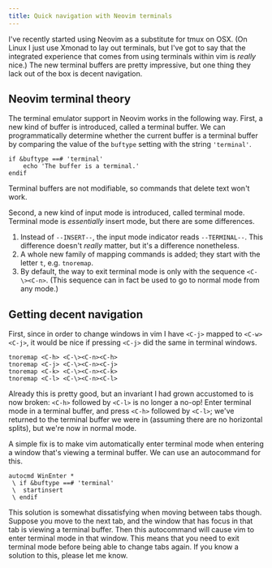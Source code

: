 ```yaml
---
title: Quick navigation with Neovim terminals
---
```


I've recently started using Neovim as a substitute for tmux on OSX. (On Linux I
just use Xmonad to lay out terminals, but I've got to say that the integrated
experience that comes from using terminals within vim is _really_ nice.) The
new terminal buffers are pretty impressive, but one thing they lack out of the
box is decent navigation.

Neovim terminal theory
----------------------

The terminal emulator support in Neovim works in the following way. First, a
new kind of buffer is introduced, called a terminal buffer. We can
programmatically determine whether the current buffer is a terminal buffer by
comparing the value of the `buftype` setting with the string `'terminal'`.

```
if &buftype ==# 'terminal'
    echo 'The buffer is a terminal.'
endif
```

Terminal buffers are not modifiable, so commands that delete text won't work.

Second, a new kind of input mode is introduced, called terminal mode. Terminal
mode is *essentially* insert mode, but there are some differences.

 1. Instead of `--INSERT--`, the input mode indicator reads `--TERMINAL--`.
    This difference doesn't *really* matter, but it's a difference nonetheless.
 2. A whole new family of mapping commands is added; they start with the letter
    `t`, e.g. `tnoremap`.
 3. By default, the way to exit terminal mode is only with the sequence
    `<C-\><C-n>`. (This sequence can in fact be used to go to normal mode from
    any mode.)

Getting decent navigation
-------------------------

First, since in order to change windows in vim I have `<C-j>` mapped to
`<C-w><C-j>`, it would be nice if pressing `<C-j>` did the same in terminal
windows.

```
tnoremap <C-h> <C-\><C-n><C-h>
tnoremap <C-j> <C-\><C-n><C-j>
tnoremap <C-k> <C-\><C-n><C-k>
tnoremap <C-l> <C-\><C-n><C-l>
```

Already this is pretty good, but an invariant I had grown accustomed to is now
broken: `<C-h>` followed by `<C-l>` is no longer a no-op! Enter terminal mode
in a terminal buffer, and press `<C-h>` followed by `<C-l>`; we've returned to
the terminal buffer we were in (assuming there are no horizontal splits), but
we're now in normal mode.

A simple fix is to make vim automatically enter terminal mode when entering a
window that's viewing a terminal buffer. We can use an autocommand for this.

```
autocmd WinEnter *
 \ if &buftype ==# 'terminal'
 \  startinsert
 \ endif
```

This solution is somewhat dissatisfying when moving between tabs though.
Suppose you move to the next tab, and the window that has focus in that tab is
viewing a terminal buffer. Then this autocommand will cause vim to enter
terminal mode in that window. This means that you need to exit terminal mode
before being able to change tabs again. If you know a solution to this, please
let me know.
